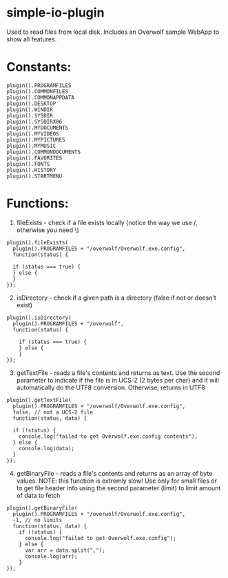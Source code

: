 simple-io-plugin
================
Used to read files from local disk.
Includes an Overwolf sample WebApp to show all features.

Constants:
==========
```
plugin().PROGRAMFILES
plugin().COMMONFILES
plugin().COMMONAPPDATA
plugin().DESKTOP
plugin().WINDIR
plugin().SYSDIR
plugin().SYSDIRX86
plugin().MYDOCUMENTS
plugin().MYVIDEOS
plugin().MYPICTURES
plugin().MYMUSIC
plugin().COMMONDOCUMENTS
plugin().FAVORITES
plugin().FONTS
plugin().HISTORY
plugin().STARTMENU
```

Functions:
==========
1. fileExists - check if a file exists locally (notice the way we use /, otherwise you need \\)

```
plugin().fileExists(
  plugin().PROGRAMFILES + "/overwolf/Overwolf.exe.config", 
  function(status) {
  
  if (status === true) {
  } else {
  }
});
```

2. isDirectory - check if a given path is a directory (false if not or doesn't exist)

```
plugin().isDirectory(
  plugin().PROGRAMFILES + "/overwolf", 
  function(status) {
  
    if (status === true) {
    } else {
    }
});
```
 
3. getTextFile - reads a file's contents and returns as text.
Use the second parameter to indicate if the file is in UCS-2 (2 bytes per char) and
it will automatically do the UTF8 conversion.  Otherwise, returns in UTF8

```
plugin().getTextFile(
  plugin().PROGRAMFILES + "/overwolf/Overwolf.exe.config", 
  false, // not a UCS-2 file
  function(status, data) {
          
  if (!status) {
    console.log("failed to get Overwolf.exe.config contents");
  } else {
    console.log(data);
  }
});
```
        
4. getBinaryFile - reads a file's contents and returns as an array of byte values.
NOTE: this function is extremly slow! Use only for small files or to get file header
info using the second parameter (limit) to limit amount of data to fetch

```
plugin().getBinaryFile(
  plugin().PROGRAMFILES + "/overwolf/Overwolf.exe.config",
  -1, // no limits
  function(status, data) {
    if (!status) {
      console.log("failed to get Overwolf.exe.config");
    } else {
      var arr = data.split(",");
      console.log(arr);
    }
});
```